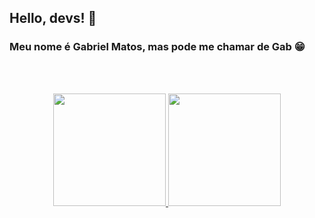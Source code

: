 ## Hello, devs! 👋
### Meu nome é Gabriel Matos, mas pode me chamar de Gab :grin:

</br>
</br>

<p align="center">
<a href="https://github.com/gabrielmtss">
  <img height="180em" src="https://github-readme-stats.vercel.app/api/top-langs/?username=gabrielmtss&layout=compact&langs_count=7&theme=outrun"/>
  <img height="180em" src="https://github-readme-stats.vercel.app/api?username=gabrielmtss&show_icons=true&theme=outrun&include_all_commits=true&count_private=true"/>
</a>
</p>

<!--
**gabrielmtss/gabrielmtss** is a ✨ _special_ ✨ repository because its `README.md` (this file) appears on your GitHub profile.

Here are some ideas to get you started:

- 🔭 I’m currently working on ...
- 🌱 I’m currently learning ...
- 👯 I’m looking to collaborate on ...
- 🤔 I’m looking for help with ...
- 💬 Ask me about ...
- 📫 How to reach me: ...
- 😄 Pronouns: ...
- ⚡ Fun fact: ...
-->
